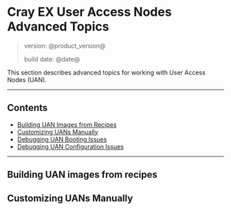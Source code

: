 # Cray EX User Access Nodes Advanced Topics

> version: @product_version@
>
> build date: @date@

This section describes advanced topics for working with User Access Nodes (UAN).

---

## Contents

* [Building UAN Images from Recipes](#recipes)
* [Customizing UANs Manually](#customize)
* [Debugging UAN Booting Issues](advanced/debug_boot)
* [Debugging UAN Configuration Issues](advanced/debug_config)

---

<a name="recipes"></a>
## Building UAN images from recipes

<a name="customize"></a>
## Customizing UANs Manually
